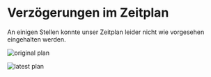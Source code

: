 # Verzögerungen im Zeitplan

An einigen Stellen konnte unser Zeitplan leider nicht wie vorgesehen eingehalten werden.

![original plan](https://gitlab.kit.edu/kit/kit-cert/mmisp/frontend/-/raw/920e6a6ea76db93a30d0d47b2ebf6b470d4350c9/docs/ganttChart.svg)

![latest plan](https://gitlab.kit.edu/api/v4/projects/159800/jobs/artifacts/docs/raw/docs/ganttChart.svg?job=generate_uml_svg)